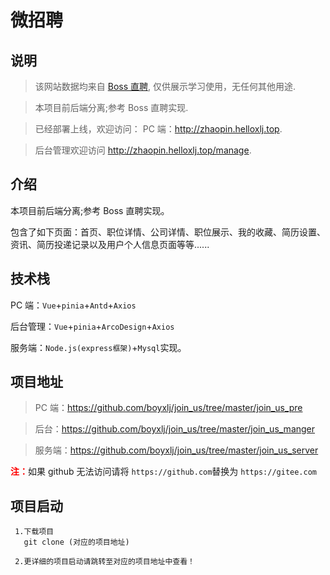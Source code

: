 # 微招聘

## 说明

> 该网站数据均来自 [Boss 直聘](https://www.zhipin.com/), 仅供展示学习使用，无任何其他用途.

> 本项目前后端分离;参考 Boss 直聘实现.

> 已经部署上线，欢迎访问：
> PC 端：http://zhaopin.helloxlj.top.

> 后台管理欢迎访问 <a href="http://zhaopin.helloxlj.top/manage" target="_blank">http://zhaopin.helloxlj.top/manage</a>.

## 介绍

本项目前后端分离;参考 Boss 直聘实现。

包含了如下页面：首页、职位详情、公司详情、职位展示、我的收藏、简历设置、资讯、简历投递记录以及用户个人信息页面等等......

## 技术栈

PC 端：`Vue`+`pinia`+`Antd`+`Axios`

后台管理：`Vue`+`pinia`+`ArcoDesign`+`Axios`

服务端：`Node.js(express框架)`+`Mysql`实现。

## 项目地址

> PC 端：<a href="https://github.com/boyxlj/join_us/tree/master/join_us_pre" target="_blank">https://github.com/boyxlj/join_us/tree/master/join_us_pre</a>

> 后台：<a href="https://github.com/boyxlj/join_us/tree/master/join_us_manger" target="_blank">https://github.com/boyxlj/join_us/tree/master/join_us_manger</a>

> 服务端：<a href="https://github.com/boyxlj/join_us/tree/master/join_us_server" target="_blank">https://github.com/boyxlj/join_us/tree/master/join_us_server</a>

<b style="color:red;">注：</b><span style="font-size:14px">如果 github 无法访问请将 `https://github.com`替换为 `https://gitee.com`</span>

## 项目启动

```
 1.下载项目
   git clone (对应的项目地址)

 2.更详细的项目启动请跳转至对应的项目地址中查看！
```
